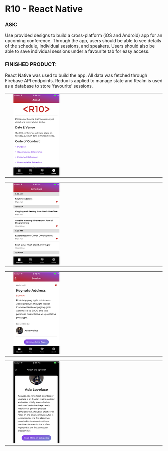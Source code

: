 
<h1> R10 - React Native</h1>
<h3>ASK:</h3> 
<p>Use provided designs to build a cross-platform (iOS and Android) app for an upcoming conference. Through the app, users should be able to see details of the schedule, individual sessions, and speakers. Users should also be able to save individual sessions under a favourite tab for easy access.</p>

<h3>FINISHED PRODUCT:</h3> 
<p>React Native was used to build the app. All data was fetched through Firebase API endpoints. Redux is applied to manage state and Realm is used as a database to store ‘favourite’ sessions.</p>

<p align="middle">
<table><tr><td>
<img src="./screenshots/about-scene-1.png" alt="About scene" width="30%" hspace="20">
</td></tr></table>
<table><tr><td>
<img src="./screenshots/schedule-scene.png" alt="Schedule scene" width="30%" hspace="20">
</td></tr></table>
</p>
<p align="middle">
<table><tr><td>
<img src="./screenshots/session-scene-1.png" alt="Session Scene" width="30%" hspace="20">
</td></tr></table>
<table><tr><td>
<img src="./screenshots/speaker-scene-2.png" alt="Speaker Scene" width="30%" hspace="20">
</td></tr></table>
</p>
